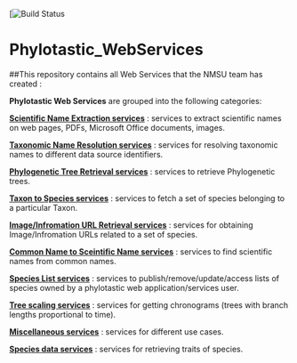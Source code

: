 [![Build Status](https://travis-ci.org/phylotastic/phylo_webservices.svg?branch=master)

# Phylotastic_WebServices
##This repository contains all Web Services that the NMSU team has created :


__Phylotastic Web Services__ are grouped into the following categories:

**[Scientific Name Extraction services](https://github.com/phylotastic/phylo_services_docs/tree/master/ServiceDescription#scientific-name-extraction)** : services to extract scientific names on web pages, PDFs, Microsoft Office documents, images.

**[Taxonomic Name Resolution services](https://github.com/phylotastic/phylo_services_docs/tree/master/ServiceDescription#taxonomic-name-resolution)** : services for resolving taxonomic names to different data source identifiers.

**[Phylogenetic Tree Retrieval services](https://github.com/phylotastic/phylo_services_docs/tree/master/ServiceDescription#phylogenetic-tree-retrieval)** : services to retrieve Phylogenetic trees.

**[Taxon to Species services](https://github.com/phylotastic/phylo_services_docs/tree/master/ServiceDescription#taxon-to-species)** : services to fetch a set of species belonging to a particular Taxon.

**[Image/Infromation URL Retrieval services](https://github.com/phylotastic/phylo_services_docs/tree/master/ServiceDescription#imageinformation-url-retrieval)** :  services for obtaining Image/Infromation URLs related to a set of species.

**[Common Name to Sceintific Name services](https://github.com/phylotastic/phylo_services_docs/tree/master/ServiceDescription#common-name-to-scientific-name)** :  services to find scientific names from common names.

**[Species List services](https://github.com/phylotastic/phylo_services_docs/tree/master/ServiceDescription#species-list-manipulation)** :  services to publish/remove/update/access lists of species owned by a phylotastic web application/services user.

**[Tree scaling services](https://github.com/phylotastic/phylo_services_docs/tree/master/ServiceDescription#tree-scaling)** :  services for getting chronograms (trees with branch lengths proportional to time).

**[Miscellaneous services](https://github.com/phylotastic/phylo_services_docs/tree/master/ServiceDescription#miscellaneous)** :  services for different use cases.

**[Species data services](https://github.com/phylotastic/phylo_services_docs/tree/master/ServiceDescription#species-data-services)** : services for retrieving traits of species.

